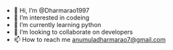 - 👋 Hi, I’m @Dharmarao1997
- 👀 I’m interested in codeing
- 🌱 I’m currently learning python
- 💞️ I’m looking to collaborate on developers
- 📫 How to reach me anumuladharmarao7@gmail.com

<!---
Dharmarao1997/Dharmarao1997 is a ✨ special ✨ repository because its `README.md` (this file) appears on your GitHub profile.
You can click the Preview link to take a look at your changes.
--->
